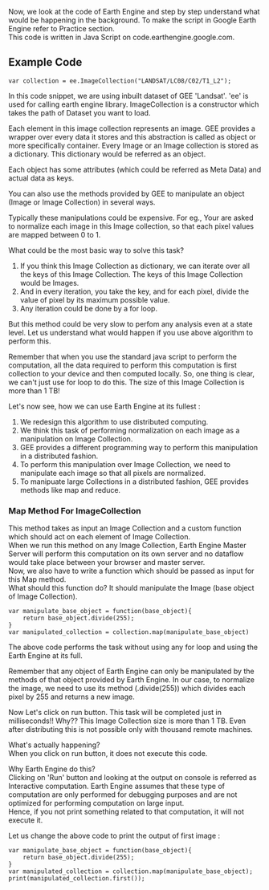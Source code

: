 Now, we look at the code of Earth Engine and step by step understand what would be happening in the background. 
To make the script in Google Earth Engine refer to Practice section.    
This code is written in Java Script on code.earthengine.google.com.

## Example Code     
```
var collection = ee.ImageCollection("LANDSAT/LC08/C02/T1_L2");
```

In this code snippet, we are using inbuilt dataset of GEE 'Landsat'. 'ee' is used for calling earth engine library. ImageCollection is a constructor which takes the path of Dataset you want to load.          

Each element in this image collection represents an image. GEE provides a wrapper over every data it stores and this abstraction is called as object or more specifically container. Every Image or an Image collection is stored as a dictionary. This dictionary would be referred as an object.  

Each object has some attributes (which could be referred as Meta Data) and actual data as keys.     

You can also use the methods provided by GEE to manipulate an object (Image or Image Collection) in several ways.   

Typically these manipulations could be expensive. For eg., Your are asked to normalize each image in this Image collection, so that each pixel values are mapped between 0 to 1.        

What could be the most basic way to solve this task?    
1. If you think this Image Collection as dictionary, we can iterate over all the keys of this Image Collection. The keys of this Image Collection would be Images. 
2. And in every iteration, you take the key, and for each pixel, divide the value of pixel by its maximum possible value.
3. Any iteration could be done by a for loop.

But this method could be very slow to perfom any analysis even at a state level. Let us understand what would happen if you use above algorithm to perform this. 

Remember that when you use the standard java script to perform the computation, all the data required to perform this computation is first collection to your device and then computed locally. So, one thing is clear, we can't just use for loop to do this. The size of this Image Collection is more than 1 TB!     

Let's now see, how we can use Earth Engine at its fullest :     
1. We redesign this algorithm to use distributed computing.
2. We think this task of performing normalization on each image as a manipulation on Image Collection. 
3. GEE provides a different programming way to perform this manipulation in a distributed fashion.
4. To perform this manipulation over Image Collection, we need to manipulate each image so that all pixels are normalized.  
5. To manipuate large Collections in a distributed fashion, GEE provides methods like map and reduce. 

### Map Method For ImageCollection
This method takes as input an Image Collection and a custom function which should act on each element of Image Collection.      
When we run this method on any Image Collection, Earth Engine Master Server will perform this computation on its own server and no dataflow would take place between your browser and master server.        
Now, we also have to write a function which should be passed as input for this Map method.      
What should this function do? It should manipulate the Image (base object of Image Collection). 
```
var manipulate_base_object = function(base_object){
    return base_object.divide(255);
}
var manipulated_collection = collection.map(manipulate_base_object)
```

The above code performs the task without using any for loop and using the Earth Engine at its full.     

Remember that any object of Earth Engine can only be manipulated by the methods of that object provided by Earth Engine.
In our case, to normalize the image, we need to use its method (.divide(255)) which divides each pixel by 255 and returns a new image.      

Now Let's click on run button. This task will be completed just in milliseconds!! Why?? This Image Collection size is more than 1 TB. Even after distributing this is not possible only with thousand remote machines.      

What's actually happening?      
When you click on run button, it does not execute this code. 

Why Earth Engine do this?       
Clicking on 'Run' button and looking at the output on console is referred as Interactive computation. Earth Engine assumes that these type of computation are only performed for debugging purposes and are not optimized for performing computation on large input.  
Hence, if you not print something related to that computation, it will not execute it.      

Let us change the above code to print the output of first image :       
```
var manipulate_base_object = function(base_object){
    return base_object.divide(255);
}
var manipulated_collection = collection.map(manipulate_base_object);
print(manipulated_collection.first());
```







